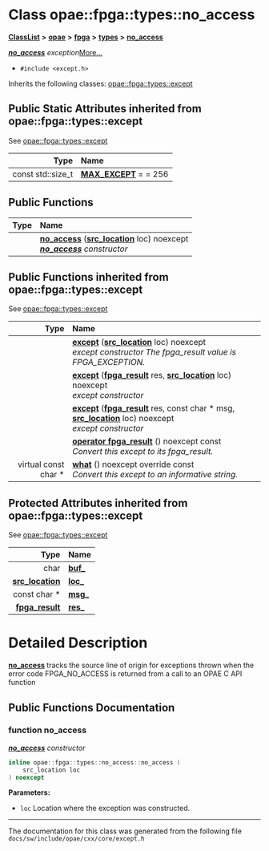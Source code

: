 
# Class opae::fpga::types::no\_access



[**ClassList**](annotated.md) **>** [**opae**](namespaceopae.md) **>** [**fpga**](namespaceopae_1_1fpga.md) **>** [**types**](namespaceopae_1_1fpga_1_1types.md) **>** [**no\_access**](classopae_1_1fpga_1_1types_1_1no__access.md)



[_**no\_access**_](classopae_1_1fpga_1_1types_1_1no__access.md) _exception_[More...](#detailed-description)

* `#include <except.h>`



Inherits the following classes: [opae::fpga::types::except](classopae_1_1fpga_1_1types_1_1except.md)















## Public Static Attributes inherited from opae::fpga::types::except

See [opae::fpga::types::except](classopae_1_1fpga_1_1types_1_1except.md)

| Type | Name |
| ---: | :--- |
|  const std::size\_t | [**MAX\_EXCEPT**](#variable-max_except)   = = 256<br> |

## Public Functions

| Type | Name |
| ---: | :--- |
|   | [**no\_access**](#function-no_access) ([**src\_location**](classopae_1_1fpga_1_1types_1_1src__location.md) loc) noexcept<br>[_**no\_access**_](classopae_1_1fpga_1_1types_1_1no__access.md) _constructor_ |

## Public Functions inherited from opae::fpga::types::except

See [opae::fpga::types::except](classopae_1_1fpga_1_1types_1_1except.md)

| Type | Name |
| ---: | :--- |
|   | [**except**](#function-except-13) ([**src\_location**](classopae_1_1fpga_1_1types_1_1src__location.md) loc) noexcept<br>_except constructor The fpga\_result value is FPGA\_EXCEPTION._  |
|   | [**except**](#function-except-23) ([**fpga\_result**](types__enum_8h.md#enum-fpga_result) res, [**src\_location**](classopae_1_1fpga_1_1types_1_1src__location.md) loc) noexcept<br>_except constructor_  |
|   | [**except**](#function-except-33) ([**fpga\_result**](types__enum_8h.md#enum-fpga_result) res, const char \* msg, [**src\_location**](classopae_1_1fpga_1_1types_1_1src__location.md) loc) noexcept<br>_except constructor_  |
|   | [**operator fpga\_result**](#function-operator-fpga_result) () noexcept const<br>_Convert this except to its fpga\_result._  |
| virtual const char \* | [**what**](#function-what) () noexcept override const<br>_Convert this except to an informative string._  |








## Protected Attributes inherited from opae::fpga::types::except

See [opae::fpga::types::except](classopae_1_1fpga_1_1types_1_1except.md)

| Type | Name |
| ---: | :--- |
|  char | [**buf\_**](#variable-buf_)  <br> |
|  [**src\_location**](classopae_1_1fpga_1_1types_1_1src__location.md) | [**loc\_**](#variable-loc_)  <br> |
|  const char \* | [**msg\_**](#variable-msg_)  <br> |
|  [**fpga\_result**](types__enum_8h.md#enum-fpga_result) | [**res\_**](#variable-res_)  <br> |







# Detailed Description


[**no\_access**](classopae_1_1fpga_1_1types_1_1no__access.md) tracks the source line of origin for exceptions thrown when the error code FPGA\_NO\_ACCESS is returned from a call to an OPAE C API function 


    
## Public Functions Documentation


### function no\_access 

[_**no\_access**_](classopae_1_1fpga_1_1types_1_1no__access.md) _constructor_
```C++
inline opae::fpga::types::no_access::no_access (
    src_location loc
) noexcept
```





**Parameters:**


* `loc` Location where the exception was constructed. 




        

------------------------------
The documentation for this class was generated from the following file `docs/sw/include/opae/cxx/core/except.h`